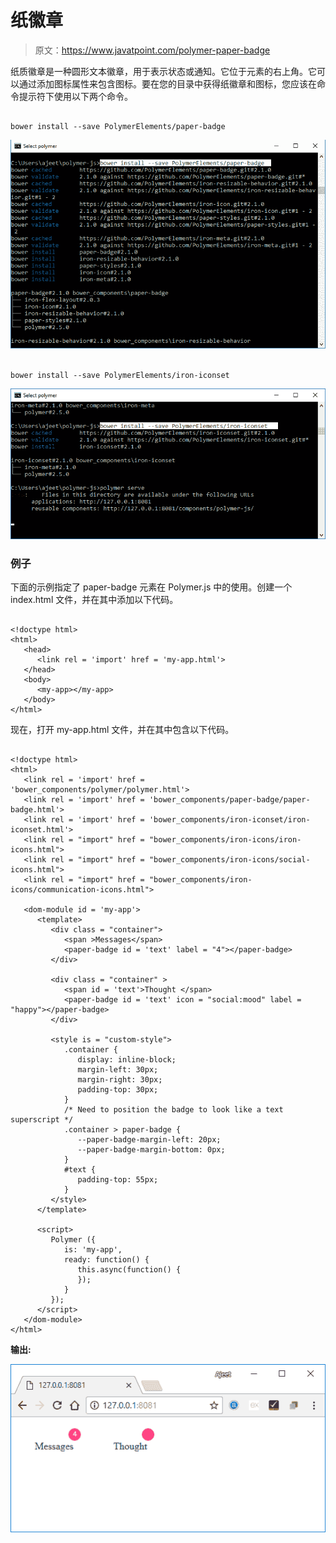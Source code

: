 # 纸徽章

> 原文：<https://www.javatpoint.com/polymer-paper-badge>

纸质徽章是一种圆形文本徽章，用于表示状态或通知。它位于元素的右上角。它可以通过添加图标属性来包含图标。要在您的目录中获得纸徽章和图标，您应该在命令提示符下使用以下两个命令。

```

bower install --save PolymerElements/paper-badge

```

![paper badge](img/e27e8551a59a0dcad55d47fa37a23d31.png)

```

bower install --save PolymerElements/iron-iconset

```

![paper badge 1](img/9743f29d3fa31fb2b42ff99465280e56.png)

### 例子

下面的示例指定了 paper-badge 元素在 Polymer.js 中的使用。创建一个 index.html 文件，并在其中添加以下代码。

```

<!doctype html>
<html>
   <head>
      <link rel = 'import' href = 'my-app.html'>
   </head>
   <body>
      <my-app></my-app>
   </body>
</html>

```

现在，打开 my-app.html 文件，并在其中包含以下代码。

```

<!doctype html>
<html>
   <link rel = 'import' href = 'bower_components/polymer/polymer.html'>
   <link rel = 'import' href = 'bower_components/paper-badge/paper-badge.html'>
   <link rel = 'import' href = 'bower_components/iron-iconset/iron-iconset.html'>
   <link rel = "import" href = "bower_components/iron-icons/iron-icons.html">
   <link rel = "import" href = "bower_components/iron-icons/social-icons.html">
   <link rel = "import" href = "bower_components/iron-icons/communication-icons.html">

   <dom-module id = 'my-app'>
      <template>
         <div class = "container">
            <span >Messages</span>
            <paper-badge id = 'text' label = "4"></paper-badge>
         </div>

         <div class = "container" >
            <span id = 'text'>Thought </span>
            <paper-badge id = 'text' icon = "social:mood" label = "happy"></paper-badge>
         </div>

         <style is = "custom-style">
            .container {
               display: inline-block;
               margin-left: 30px;
               margin-right: 30px;
               padding-top: 30px;
            }
            /* Need to position the badge to look like a text superscript */
            .container > paper-badge {
               --paper-badge-margin-left: 20px;
               --paper-badge-margin-bottom: 0px;
            }
            #text {
               padding-top: 55px;
            }
         </style>
      </template>

      <script>
         Polymer ({
            is: 'my-app',
            ready: function() {
               this.async(function() {
               });
            }
         });
      </script>
   </dom-module>
</html>

```

**输出:**

![paper badge 2](img/3e954b26c8f877621491de15d68f2434.png)